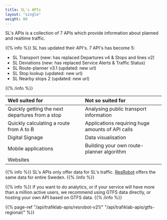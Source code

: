 ```yaml
---
title: SL's APIs
layout: "single"
weight: 80
---
```

SL's APIs is a collection of 7 APIs which provide information about planned and realtime traffic.

{{% info %}}
SL has updated their API's. 7 API's has become 5:
<ul>
<li>SL Transport (new: has replaced Departures v4 & Stops and lines v2) 
<li>SL Deviations (new: has replaced Service Alerts & Traffic Status)
<li>SL Route-planner v3.1 (updated: new url) 
<li>SL Stop lookup (updated: new url)
<li>SL Nearby stops 2 (updated: new url)
</ul>
{{% /info %}}

| Well suited for | Not so suited for |
| :--- | :--- |
| Quickly getting the next departures from a stop | Analysing public transport information |
| Quickly calculating a route from A to B | Applications requiring huge amounts of API calls |
| Digital Signage | Data visualisation |
| Mobile applications | Building your own route-planner algorithm |
| Websites |  |

{{% info %}} SL's APIs only offer data for SL's traffic. [ResRobot](/api/trafiklab-apis/resrobot-v21/) offers the same data for
entire Sweden. {{% /info %}}

{{% info %}} If you want to do analytics, or if your service will have more than a million active users, we
recommend using GTFS data directly, or hosting your own API based on GTFS data. {{% /info %}}

{{% page-ref "/api/trafiklab-apis/resrobot-v21/" "/api/trafiklab-apis/gtfs-regional/" %}}
